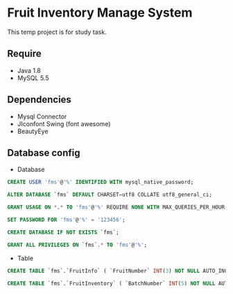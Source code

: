 # Fruit Inventory Manage System
This temp project is for study task.

## Require
- Java 1.8
- MySQL 5.5

## Dependencies
- Mysql Connector
- JIconfont Swing (font awesome)
- BeautyEye

## Database config
- Database

```sql
CREATE USER 'fms'@'%' IDENTIFIED WITH mysql_native_password;
```

```sql
ALTER DATABASE `fms` DEFAULT CHARSET=utf8 COLLATE utf8_general_ci;
```

```sql
GRANT USAGE ON *.* TO 'fms'@'%' REQUIRE NONE WITH MAX_QUERIES_PER_HOUR 0 MAX_CONNECTIONS_PER_HOUR 0 MAX_UPDATES_PER_HOUR 0 MAX_USER_CONNECTIONS 0;
```

```sql
SET PASSWORD FOR 'fms'@'%' = '123456';
```

```sql
CREATE DATABASE IF NOT EXISTS `fms`;
```

```sql
GRANT ALL PRIVILEGES ON `fms`.* TO 'fms'@'%';
```

- Table

```sql
CREATE TABLE `fms`.`FruitInfo` ( `FruitNumber` INT(3) NOT NULL AUTO_INCREMENT COMMENT '水果的编号' , `FruitName` VARCHAR(10) NOT NULL COMMENT '水果的名称' , `FruitProduction` VARCHAR(10) NOT NULL COMMENT '水果的产地' , PRIMARY KEY (`FruitNumber`)) ENGINE = MyISAM;
```

```sql
CREATE TABLE `fms`.`FruitInventory` ( `BatchNumber` INT(5) NOT NULL AUTO_INCREMENT COMMENT '批次编号' , `FruitNumber` INT(3) NOT NULL COMMENT '水果的编号' , `BatchDinout` TIMESTAMP NOT NULL DEFAULT CURRENT_TIMESTAMP COMMENT '水果库存变动时间' , `BatchType` BIT(1) NOT NULL COMMENT '批次变动类型' , `BatchQuantity` FLOAT(6,2) NOT NULL COMMENT '本批次水果的数量(kg)' , `BatchPrice` FLOAT(4,2) NOT NULL COMMENT '当前批次单价' , `BatchSupplier` VARCHAR(10) NOT NULL COMMENT '本批次水果供应商' , PRIMARY KEY (`BatchNumber`),FOREIGN KEY (`FruitNumber`) REFERENCES `fms`.`FruitInfo`(`FruitNumber`)) ENGINE = MyISAM;
```